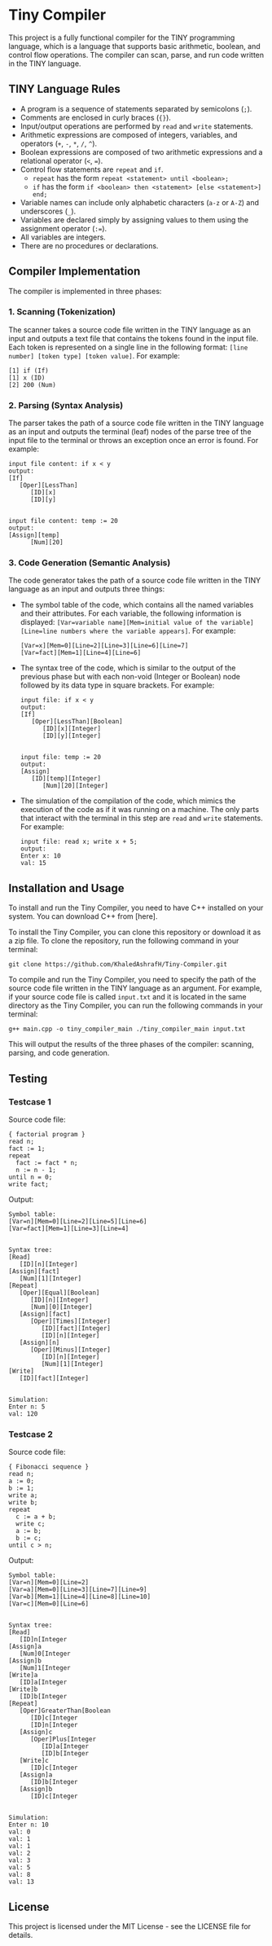 # Tiny Compiler

This project is a fully functional compiler for the TINY programming language, which is a language that supports basic arithmetic, boolean, and control flow operations. The compiler can scan, parse, and run code written in the TINY language.

## TINY Language Rules

- A program is a sequence of statements separated by semicolons (`;`).
- Comments are enclosed in curly braces (`{}`).
- Input/output operations are performed by `read` and `write` statements.
- Arithmetic expressions are composed of integers, variables, and operators (`+`, `-`, `*`, `/`, `^`).
- Boolean expressions are composed of two arithmetic expressions and a relational operator (`<`, `=`).
- Control flow statements are `repeat` and `if`. 
  - `repeat` has the form `repeat <statement> until <boolean>;`
  - `if` has the form `if <boolean> then <statement> [else <statement>] end;`
- Variable names can include only alphabetic characters (`a-z` or `A-Z`) and underscores (`_`).
- Variables are declared simply by assigning values to them using the assignment operator (`:=`).
- All variables are integers.
- There are no procedures or declarations.

## Compiler Implementation

The compiler is implemented in three phases:

### 1. Scanning (Tokenization)
The scanner takes a source code file written in the TINY language as an input and outputs a text file that contains the tokens found in the input file. Each token is represented on a single line in the following format: `[line number] [token type] [token value]`. For example:

  ```
  [1] if (If)
  [1] x (ID)
  [2] 200 (Num) 
  ```

### 2. Parsing (Syntax Analysis)
The parser takes the path of a source code file written in the TINY language as an input and outputs the terminal (leaf) nodes of the parse tree of the input file to the terminal or throws an exception once an error is found. For example:

  ```
  input file content: if x < y
  output:
  [If]
     [Oper][LessThan]
        [ID][x]
        [ID][y]


  input file content: temp := 20
  output:
  [Assign][temp]
        [Num][20]
  ```

### 3. Code Generation (Semantic Analysis)
The code generator takes the path of a source code file written in the TINY language as an input and outputs three things:

  - The symbol table of the code, which contains all the named variables and their attributes. For each variable, the following information is displayed: `[Var=variable name][Mem=initial value of the variable][Line=line numbers where the variable appears]`. For example:

      ```
      [Var=x][Mem=0][Line=2][Line=3][Line=6][Line=7]
      [Var=fact][Mem=1][Line=4][Line=6]
      ```

  - The syntax tree of the code, which is similar to the output of the previous phase but with each non-void (Integer or Boolean) node followed by its data type in square brackets. For example:

      ```
      input file: if x < y
      output:
      [If]
         [Oper][LessThan][Boolean]
            [ID][x][Integer]
            [ID][y][Integer]


      input file: temp := 20
      output:
      [Assign]
         [ID][temp][Integer]
            [Num][20][Integer]
      ```

  - The simulation of the compilation of the code, which mimics the execution of the code as if it was running on a machine. The only parts that interact with the terminal in this step are `read` and `write` statements. For example:

      ```
      input file: read x; write x + 5;
      output:
      Enter x: 10
      val: 15
      ```


## Installation and Usage

To install and run the Tiny Compiler, you need to have C++ installed on your system. You can download C++ from [here].

To install the Tiny Compiler, you can clone this repository or download it as a zip file. To clone the repository, run the following command in your terminal:
```
git clone https://github.com/KhaledAshrafH/Tiny-Compiler.git
```

To compile and run the Tiny Compiler, you need to specify the path of the source code file written in the TINY language as an argument. For example, if your source code file is called `input.txt` and it is located in the same directory as the Tiny Compiler, you can run the following commands in your terminal:
```
g++ main.cpp -o tiny_compiler_main ./tiny_compiler_main input.txt
```

This will output the results of the three phases of the compiler: scanning, parsing, and code generation.


## Testing
### Testcase 1
Source code file:

```
{ factorial program }
read n;
fact := 1;
repeat
  fact := fact * n;
  n := n - 1;
until n = 0;
write fact;
```

Output:

```
Symbol table:
[Var=n][Mem=0][Line=2][Line=5][Line=6]
[Var=fact][Mem=1][Line=3][Line=4]


Syntax tree:
[Read]
   [ID][n][Integer]
[Assign][fact]
   [Num][1][Integer]
[Repeat]
   [Oper][Equal][Boolean]
      [ID][n][Integer]
      [Num][0][Integer]
   [Assign][fact]
      [Oper][Times][Integer]
         [ID][fact][Integer]
         [ID][n][Integer]
   [Assign][n]
      [Oper][Minus][Integer]
         [ID][n][Integer]
         [Num][1][Integer]
[Write]
   [ID][fact][Integer]


Simulation:
Enter n: 5
val: 120
```
### Testcase 2
Source code file:
```
{ Fibonacci sequence }
read n;
a := 0;
b := 1;
write a;
write b;
repeat
  c := a + b;
  write c;
  a := b;
  b := c;
until c > n;
```
Output:
```
Symbol table:
[Var=n][Mem=0][Line=2]
[Var=a][Mem=0][Line=3][Line=7][Line=9]
[Var=b][Mem=1][Line=4][Line=8][Line=10]
[Var=c][Mem=0][Line=6]


Syntax tree:
[Read]
   [ID]n[Integer
[Assign]a
   [Num]0[Integer
[Assign]b
   [Num]1[Integer
[Write]a
   [ID]a[Integer
[Write]b
   [ID]b[Integer
[Repeat]
   [Oper]GreaterThan[Boolean
      [ID]c[Integer
      [ID]n[Integer
   [Assign]c
      [Oper]Plus[Integer
         [ID]a[Integer
         [ID]b[Integer
   [Write]c
      [ID]c[Integer
   [Assign]a
      [ID]b[Integer
   [Assign]b
      [ID]c[Integer


Simulation:
Enter n: 10
val: 0
val: 1
val: 1
val: 2
val: 3
val: 5
val: 8
val: 13

```


## License

This project is licensed under the MIT License - see the LICENSE file for details.
